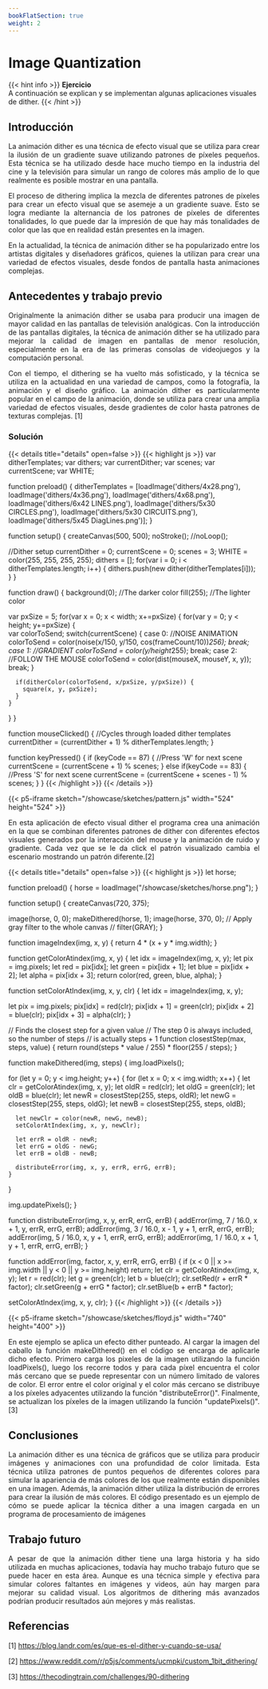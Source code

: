 ```yaml
---
bookFlatSection: true
weight: 2
---
```

# Image Quantization

{{< hint info >}}
**Ejercicio**  
A continuación se explican y se implementan algunas aplicaciones visuales de dither.
{{< /hint >}}

## Introducción
<p style="text-align: justify;">
La animación dither es una técnica de efecto visual que se utiliza para crear la ilusión de un gradiente suave utilizando patrones de píxeles pequeños. Esta técnica se ha utilizado desde hace mucho tiempo en la industria del cine y la televisión para simular un rango de colores más amplio de lo que realmente es posible mostrar en una pantalla.</p>
<p style="text-align: justify;">
El proceso de dithering implica la mezcla de diferentes patrones de píxeles para crear un efecto visual que se asemeje a un gradiente suave. Esto se logra mediante la alternancia de los patrones de píxeles de diferentes tonalidades, lo que puede dar la impresión de que hay más tonalidades de color que las que en realidad están presentes en la imagen.</p>
<p style="text-align: justify;">
En la actualidad, la técnica de animación dither se ha popularizado entre los artistas digitales y diseñadores gráficos, quienes la utilizan para crear una variedad de efectos visuales, desde fondos de pantalla hasta animaciones complejas. </p>

## Antecedentes y trabajo previo
<p style="text-align: justify;">
Originalmente la animación dither se usaba para producir una imagen de mayor calidad en las pantallas de televisión analógicas. Con la introducción de las pantallas digitales, la técnica de animación dither se ha utilizado para mejorar la calidad de imagen en pantallas de menor resolución, especialmente en la era de las primeras consolas de videojuegos y la computación personal.</p>
<p style="text-align: justify;">
Con el tiempo, el dithering se ha vuelto más sofisticado, y la técnica se utiliza en la actualidad en una variedad de campos, como la fotografía, la animación y el diseño gráfico. La animación dither es particularmente popular en el campo de la animación, donde se utiliza para crear una amplia variedad de efectos visuales, desde gradientes de color hasta patrones de texturas complejas. [1] </p>

### Solución 

{{< details title="details" open=false >}}
{{< highlight js >}}
var ditherTemplates;
var dithers;
var currentDither;
var scenes;
var currentScene;
var WHITE;

function preload() {
  ditherTemplates = [loadImage('dithers/4x28.png'), 
                     loadImage('dithers/4x36.png'), 
                     loadImage('dithers/4x68.png'), 
                     loadImage('dithers/6x42 LINES.png'), 
                     loadImage('dithers/5x30 CIRCLES.png'),
                     loadImage('dithers/5x30 CIRCUITS.png'),
                     loadImage('dithers/5x45 DiagLines.png')];
}

function setup() {
  createCanvas(500, 500);
  noStroke();
  //noLoop();
  
  //Dither setup
  currentDither = 0;
  currentScene = 0;
  scenes = 3;
  WHITE = color(255, 255, 255, 255);
  dithers = [];
  for(var i = 0; i < ditherTemplates.length; i++) {
    dithers.push(new dither(ditherTemplates[i]));
  }
}

function draw() {
  background(0);  //The darker color
  fill(255);      //The lighter color
  
  var pxSize = 5;
  for(var x = 0; x < width; x+=pxSize) {
    for(var y = 0; y < height; y+=pxSize) {   
      var colorToSend;
      switch(currentScene) {
        case 0:
          //NOISE ANIMATION 
          colorToSend = color(noise(x/150, y/150, cos(frameCount/10))*256);
          break;
        case 1:
          //GRADIENT 
          colorToSend = color(y/height*255);
          break;
        case 2:
          //FOLLOW THE MOUSE
          colorToSend = color(dist(mouseX, mouseY, x, y));
          break;
      }
          
      if(ditherColor(colorToSend, x/pxSize, y/pxSize)) {
        square(x, y, pxSize);
      }
    }
  }
}

function mouseClicked() {
  //Cycles through loaded dither templates
  currentDither = (currentDither + 1) % ditherTemplates.length;
}

function keyPressed() {
  if (keyCode == 87) {  //Press 'W' for next scene
      currentScene = (currentScene + 1) % scenes;
  }
  else if(keyCode == 83) {  //Press 'S' for next scene
      currentScene = (currentScene + scenes - 1) % scenes;
  }
}
{{< /highlight >}}
{{< /details >}}

{{< p5-iframe sketch="/showcase/sketches/pattern.js" width="524" height="524" >}}

<p style="text-align: justify;">
En esta aplicación de efecto visual dither el programa crea una animación en la que se combinan diferentes patrones de dither con diferentes efectos visuales generados por la interacción del mouse y la animación de ruido y gradiente. Cada vez que se le da click el patrón visualizado cambia el escenario mostrando un patrón diferente.[2]</p>

{{< details title="details" open=false >}}
{{< highlight js >}}
let horse;

function preload() {
  horse = loadImage("/showcase/sketches/horse.png");
}

function setup() {
  createCanvas(720, 375);

  image(horse, 0, 0);
  makeDithered(horse, 1);
  image(horse, 370, 0);
  // Apply gray filter to the whole canvas
  // filter(GRAY);
}

function imageIndex(img, x, y) {
  return 4 * (x + y * img.width);
}

function getColorAtindex(img, x, y) {
  let idx = imageIndex(img, x, y);
  let pix = img.pixels;
  let red = pix[idx];
  let green = pix[idx + 1];
  let blue = pix[idx + 2];
  let alpha = pix[idx + 3];
  return color(red, green, blue, alpha);
}

function setColorAtIndex(img, x, y, clr) {
  let idx = imageIndex(img, x, y);

  let pix = img.pixels;
  pix[idx] = red(clr);
  pix[idx + 1] = green(clr);
  pix[idx + 2] = blue(clr);
  pix[idx + 3] = alpha(clr);
}

// Finds the closest step for a given value
// The step 0 is always included, so the number of steps
// is actually steps + 1
function closestStep(max, steps, value) {
  return round(steps * value / 255) * floor(255 / steps);
}

function makeDithered(img, steps) {
  img.loadPixels();

  for (let y = 0; y < img.height; y++) {
    for (let x = 0; x < img.width; x++) {
      let clr = getColorAtindex(img, x, y);
      let oldR = red(clr);
      let oldG = green(clr);
      let oldB = blue(clr);
      let newR = closestStep(255, steps, oldR);
      let newG = closestStep(255, steps, oldG);
      let newB = closestStep(255, steps, oldB);

      let newClr = color(newR, newG, newB);
      setColorAtIndex(img, x, y, newClr);

      let errR = oldR - newR;
      let errG = oldG - newG;
      let errB = oldB - newB;

      distributeError(img, x, y, errR, errG, errB);
    }
  }

  img.updatePixels();
}

function distributeError(img, x, y, errR, errG, errB) {
  addError(img, 7 / 16.0, x + 1, y, errR, errG, errB);
  addError(img, 3 / 16.0, x - 1, y + 1, errR, errG, errB);
  addError(img, 5 / 16.0, x, y + 1, errR, errG, errB);
  addError(img, 1 / 16.0, x + 1, y + 1, errR, errG, errB);
}

function addError(img, factor, x, y, errR, errG, errB) {
  if (x < 0 || x >= img.width || y < 0 || y >= img.height) return;
  let clr = getColorAtindex(img, x, y);
  let r = red(clr);
  let g = green(clr);
  let b = blue(clr);
  clr.setRed(r + errR * factor);
  clr.setGreen(g + errG * factor);
  clr.setBlue(b + errB * factor);

  setColorAtIndex(img, x, y, clr);
}
{{< /highlight >}}
{{< /details >}}

{{< p5-iframe sketch="/showcase/sketches/floyd.js" width="740" height="400" >}}

<p style="text-align: justify;">
En este ejemplo se aplica un efecto dither punteado. Al cargar la imagen del caballo la función makeDithered() en el código se encarga de aplicarle dicho efecto. Primero carga los pixeles de la imagen utilizando la función loadPixels(), luego los recorre todos y para cada píxel encuentra el color más cercano que se puede representar con un número limitado de valores de color. El error entre el color original y el color más cercano se distribuye a los píxeles adyacentes utilizando la función "distributeError()". Finalmente, se actualizan los píxeles de la imagen utilizando la función "updatePixels()". [3]</p>

## Conclusiones
<p style="text-align: justify;">
La animación dither es una técnica de gráficos que se utiliza para producir imágenes y animaciones con una profundidad de color limitada. Esta técnica utiliza patrones de puntos pequeños de diferentes colores para simular la apariencia de más colores de los que realmente están disponibles en una imagen. Además, la animación dither utiliza la distribución de errores para crear la ilusión de más colores. El código presentado es un ejemplo de cómo se puede aplicar la técnica dither a una imagen cargada en un programa de procesamiento de imágenes
</p>

## Trabajo futuro
<p style="text-align: justify;">
A pesar de que la animación dither tiene una larga historia y ha sido utilizada en muchas aplicaciones, todavía hay mucho trabajo futuro que se puede hacer en esta área. Aunque es una técnica simple y efectiva para simular colores faltantes en imágenes y videos, aún hay margen para mejorar su calidad visual. Los algoritmos de dithering más avanzados podrían producir resultados aún mejores y más realistas.</p>

## Referencias
[1] https://blog.landr.com/es/que-es-el-dither-y-cuando-se-usa/

[2] https://www.reddit.com/r/p5js/comments/ucmpki/custom_1bit_dithering/

[3] https://thecodingtrain.com/challenges/90-dithering